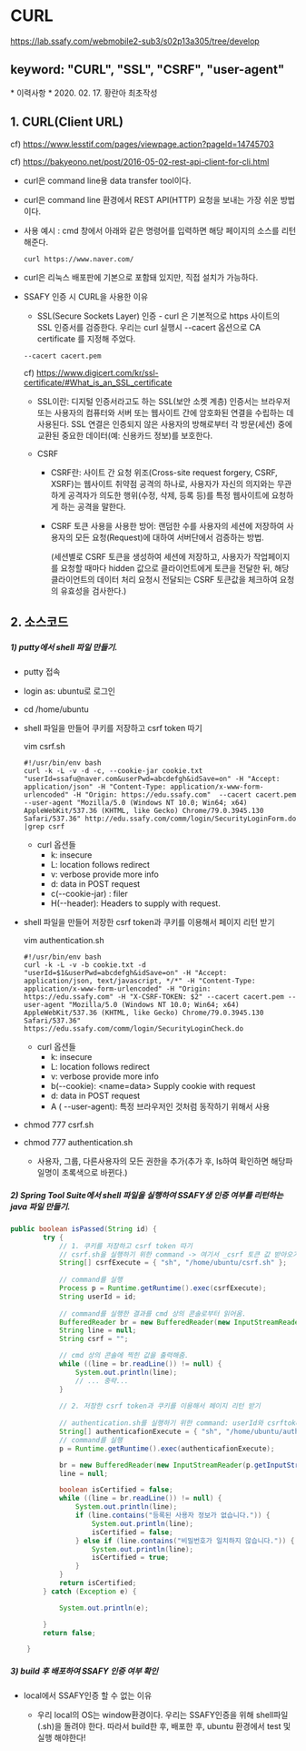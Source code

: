 # CURL
https://lab.ssafy.com/webmobile2-sub3/s02p13a305/tree/develop
## keyword: "CURL", "SSL", "CSRF", "user-agent"

 \* 이력사항
 \* 2020. 02. 17. 황란아 최초작성



## 1. CURL(Client URL)

cf) https://www.lesstif.com/pages/viewpage.action?pageId=14745703

cf) https://bakyeono.net/post/2016-05-02-rest-api-client-for-cli.html

- curl은 command line용 data transfer tool이다.

- curl은 command line 환경에서 REST API(HTTP) 요청을 보내는 가장 쉬운 방법이다.

- 사용 예시 : cmd 창에서 아래와 같은 명령어를 입력하면 해당 페이지의 소스를 리턴해준다.

  ```
  curl https://www.naver.com/
  ```

- curl은 리눅스 배포판에 기본으로 포함돼 있지만, 직접 설치가 가능하다.

- SSAFY 인증 시 CURL을 사용한 이유

  -  SSL(Secure Sockets Layer) 인증 - curl 은 기본적으로 https 사이트의 SSL 인증서를 검증한다. 우리는 curl 실행시 --cacert  옵션으로 CA certificate 를 지정해 주었다.

    ```
    --cacert cacert.pem
    ```

    cf) https://www.digicert.com/kr/ssl-certificate/#What_is_an_SSL_certificate

    - SSL이란: 디지털 인증서라고도 하는 SSL(보안 소켓 계층) 인증서는 브라우저 또는 사용자의 컴퓨터와 서버 또는 웹사이트 간에 암호화된 연결을 수립하는 데 사용된다. SSL 연결은 인증되지 않은 사용자의 방해로부터 각 방문(세션) 중에 교환된 중요한 데이터(예: 신용카드 정보)를 보호한다.

    

  - CSRF

    - CSRF란: 사이트 간 요청 위조(Cross-site request forgery, CSRF, XSRF)는 웹사이트 취약점 공격의 하나로, 사용자가 자신의 의지와는 무관하게 공격자가 의도한 행위(수정, 삭제, 등록 등)를 특정 웹사이트에 요청하게 하는 공격을 말한다.

    - CSRF 토큰 사용을 사용한 방어: 랜덤한 수를 사용자의 세션에 저장하여 사용자의 모든 요청(Request)에 대하여 서버단에서 검증하는 방법.

      (세션별로 CSRF 토큰을 생성하여 세션에 저장하고, 사용자가 작업페이지를 요청할 때마다 hidden 값으로 클라이언트에게 토큰을 전달한 뒤, 해당 클라이언트의 데이터 처리 요청시 전달되는 CSRF 토큰값을 체크하여 요청의 유효성을 검사한다.)



## 2. 소스코드

##### 1) putty에서 shell 파일 만들기.

- putty 접속

- login as: ubuntu로 로그인

- cd /home/ubuntu

- shell 파일을 만들어 쿠키를 저장하고 csrf token 따기

  vim csrf.sh

  ```
  #!/usr/bin/env bash
  curl -k -L -v -d -c, --cookie-jar cookie.txt "userId=ssafu@naver.com&userPwd=abcdefgh&idSave=on" -H "Accept: application/json" -H "Content-Type: application/x-www-form-urlencoded" -H "Origin: https://edu.ssafy.com"  --cacert cacert.pem --user-agent "Mozilla/5.0 (Windows NT 10.0; Win64; x64) AppleWebKit/537.36 (KHTML, like Gecko) Chrome/79.0.3945.130 Safari/537.36" http://edu.ssafy.com/comm/login/SecurityLoginForm.do |grep csrf
  ```

  - curl 옵션들
    - k: insecure
    - L: location follows redirect
    - v: verbose provide more info
    - d: data in POST request
    - c(--cookie-jar) : filer
    - H(--header): Headers to supply with request.



- shell 파일을 만들어 저장한 csrf token과 쿠키를 이용해서 페이지 리턴 받기

  vim authentication.sh

  ```
  #!/usr/bin/env bash
  curl -k -L -v -b cookie.txt -d "userId=$1&userPwd=abcdefgh&idSave=on" -H "Accept: application/json, text/javascript, */*" -H "Content-Type: application/x-www-form-urlencoded" -H "Origin: https://edu.ssafy.com" -H "X-CSRF-TOKEN: $2" --cacert cacert.pem --user-agent "Mozilla/5.0 (Windows NT 10.0; Win64; x64) AppleWebKit/537.36 (KHTML, like Gecko) Chrome/79.0.3945.130 Safari/537.36" https://edu.ssafy.com/comm/login/SecurityLoginCheck.do
  ```
  - curl 옵션들
    - k: insecure
    - L: location follows redirect
    - v: verbose provide more info
    - b(--cookie): <name=data> Supply cookie with request
    - d: data in POST request
    - A ( --user-agent): 특정 브라우저인 것처럼 동작하기 위해서 사용



- chmod 777 csrf.sh

- chmod 777 authentication.sh

  - 사용자, 그룹, 다른사용자의 모든 권한을 추가(추가 후, ls하여 확인하면 해당파일명이 초록색으로 바뀐다.)




##### 2) Spring Tool Suite에서 shell 파일을 실행하여 SSAFY생 인증 여부를 리턴하는 java 파일 만들기.

```java
public boolean isPassed(String id) {
		try {
			// 1. 쿠키를 저장하고 csrf token 따기
            // csrf.sh을 실행하기 위한 command -> 여기서 _csrf 토큰 값 받아오기
			String[] csrfExecute = { "sh", "/home/ubuntu/csrf.sh" }; 
            
            // command를 실행
			Process p = Runtime.getRuntime().exec(csrfExecute);
			String userId = id;
            
            // command를 실행한 결과를 cmd 상의 콘솔로부터 읽어옴.
			BufferedReader br = new BufferedReader(new InputStreamReader(p.getInputStream(), "UTF-8"));
			String line = null;
			String csrf = "";

            // cmd 상의 콘솔에 찍힌 값을 출력해줌.
			while ((line = br.readLine()) != null) {
				System.out.println(line);
                // ... 중략...
			}
            
			// 2. 저장한 csrf token과 쿠키를 이용해서 페이지 리턴 받기
            
            // authentication.sh를 실행하기 위한 command: userId와 csrftoken 값을 매개변수로 넘김. 
			String[] authenticafionExecute = { "sh", "/home/ubuntu/authentication.sh", userId, csrf };
            // command를 실행
			p = Runtime.getRuntime().exec(authenticafionExecute);

			br = new BufferedReader(new InputStreamReader(p.getInputStream(), "UTF-8"));
			line = null;

			boolean isCertified = false;
			while ((line = br.readLine()) != null) {
				System.out.println(line);
				if (line.contains("등록된 사용자 정보가 없습니다.")) {
					System.out.println(line);
					isCertified = false;
				} else if (line.contains("비밀번호가 일치하지 않습니다.")) {
					System.out.println(line);
					isCertified = true;
				}
			}
			return isCertified;
		} catch (Exception e) {

			System.out.println(e);

		}
		return false;

	}

```



##### 3) build 후 배포하여 SSAFY 인증 여부 확인

- local에서 SSAFY인증 할 수 없는 이유

  - 우리 local의 OS는 window환경이다. 우리는 SSAFY인증을 위해 shell파일(.sh)을 돌려야 한다. 따라서 build한 후, 배포한 후, ubuntu 환경에서 test 및 실행 해야한다!
